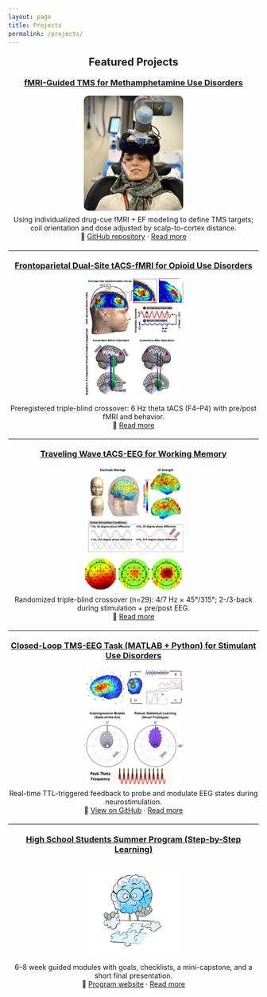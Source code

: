 ```yaml
---
layout: page
title: Projects
permalink: /projects/
---
```


<style>
  /* keep it lightweight & page-local */
  .projects-center {
    max-width: 900px;
    margin: 0 auto;
    text-align: center;
  }
  .projects-center img {
    display: block;
    margin: 0.35rem auto 0.6rem;
    border-radius: 10px;
  }
  .projects-center h3,
  .projects-center h2 {
    margin-top: 1.2rem;
  }
  .projects-center p {
    margin: 0 auto 1.2rem;
    max-width: 800px;
  }
  .projects-center hr {
    max-width: 720px;
    margin: 1.2rem auto;
  }
</style>

<div class="projects-center">

## Featured Projects

### [fMRI-Guided TMS for Methamphetamine Use Disorders](/projects/fmri-guided-tms/)
<a href="/projects/fmri-guided-tms/">
  <img src="/assets/images/project1.jpg" alt="Personalized NIBS" width="200">
</a>
<p>
Using individualized drug-cue fMRI + EF modeling to define TMS targets; coil orientation and dose adjusted by scalp-to-cortex distance.
<br>
🧰 <a href="https://github.com/SoleimaniGhazaleh/fmri-guided-TMS-GUI" target="_blank" rel="noopener">GitHub repository</a> ·
<a href="/projects/fmri-guided-tms/">Read more</a>
</p>

<hr>

### [Frontoparietal Dual-Site tACS-fMRI for Opioid Use Disorders](/projects/dualsite-tacs-fmri/)
<a href="/projects/dualsite-tacs-fmri/">
  <img src="/assets/images/project2.jpg" alt="Theta tACS" width="200">
</a>
<p>
Preregistered triple-blind crossover: 6 Hz theta tACS (F4–P4) with pre/post fMRI and behavior.
<br>
🔗 <a href="/projects/dualsite-tacs-fmri/">Read more</a>
</p>

<hr>

### [Traveling Wave tACS-EEG for Working Memory](/projects/traveling-wave-tacs-eeg/)
<a href="/projects/traveling-wave-tacs-eeg/">
  <img src="/assets/images/project3.jpg" alt="Theta tACS" width="200">
</a>
<p>
Randomized triple-blind crossover (n=29): 4/7 Hz × 45°/315°; 2-/3-back during stimulation + pre/post EEG.
<br>
🔗 <a href="/projects/traveling-wave-tacs-eeg/">Read more</a>
</p>

<hr>

### [Closed-Loop TMS-EEG Task (MATLAB + Python) for Stimulant Use Disorders](/projects/closed-loop-task/)
<a href="/projects/closed-loop-task/">
  <img src="/assets/images/project4.jpg" alt="Closed Loop Task" width="200">
</a>
<p>
Real-time TTL-triggered feedback to probe and modulate EEG states during neurostimulation.
<br>
🔗 <a href="https://github.com/SoleimaniGhazaleh/ClosedLoop_Task" target="_blank" rel="noopener">View on GitHub</a> ·
<a href="/projects/closed-loop-task/">Read more</a>
</p>

<hr>

### [High School Students Summer Program (Step-by-Step Learning)](/projects/high-school-program/)
<a href="/projects/high-school-program/">
  <img src="/divider-final-05.jpg" alt="High School Students Summer Program" width="200">
</a>
<p>
6–8 week guided modules with goals, checklists, a mini-capstone, and a short final presentation.
<br>
🧰 <a href="https://soleimanighazaleh.github.io/High-School-Program/" target="_blank" rel="noopener">Program website</a> ·
<a href="/projects/high-school-program/">Read more</a>
</p>

</div>
